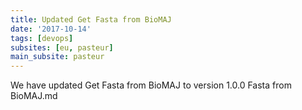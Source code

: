 ```yaml
---
title: Updated Get Fasta from BioMAJ
date: '2017-10-14'
tags: [devops]
subsites: [eu, pasteur]
main_subsite: pasteur
---
```


We have updated Get Fasta from BioMAJ to  version 1.0.0 Fasta from BioMAJ.md

